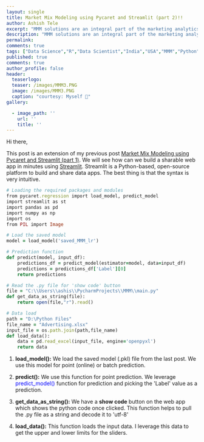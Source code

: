 ```yaml
---
layout: single
title: Market Mix Modeling using Pycaret and Streamlit (part 2)!!
author: Ashish Tele
excerpt: "MMM solutions are an integral part of the marketing analytics team. We need to develop, run, and deploy multiple models of MMM analysis. It makes expediting the market mix modeling important."
description: "MMM solutions are an integral part of the marketing analytics team. We need to develop, run, and deploy multiple models of MMM analysis. It makes expediting the market mix modeling important."
permalink:
comments: true
tags: ["Data Science","R","Data Scientist","India","USA","MMM","Python","Market Mix Modeling"]
published: true
comments: true
author_profile: false
header:
  teaserlogo:
  teaser: /images/MMM3.PNG
  image: /images/MMM3.PNG
  caption: "courtesy: Myself 😬"
gallery:

  - image_path: ''
    url: ''
    title: ''
---
```

Hi there,

This post is an extension of my previous post [Market Mix Modeling using Pycaret and Streamlit (part 1)](https://ashishtele.github.io/2020/12/Market_mix_modeling_pycaret.html). We will see how can we build a sharable web app in minutes using [Streamlit](https://www.streamlit.io/). Streamlit is a Python-based, open-source platform to build and share data apps. The best thing is that the syntax is very intuitive.

```ruby
# Loading the required packages and modules
from pycaret.regression import load_model, predict_model
import streamlit as st
import pandas as pd
import numpy as np
import os
from PIL import Image

# Load the saved model
model = load_model('saved_MMM_lr')

# Prediction function
def predict(model, input_df):
    predictions_df = predict_model(estimator=model, data=input_df)
    predictions = predictions_df['Label'][0]
    return predictions

# Read the .py file for 'show code' button
file = "C:\\Users\\ashis\\PycharmProjects\\MMM\\main.py"
def get_data_as_string(file):
    return open(file,"r").read()

# Data load
path = "D:\Python Files"
file_name = "Advertising.xlsx"
input_file = os.path.join(path,file_name)
def load_data():
    data = pd.read_excel(input_file, engine='openpyxl')
    return data

```

1. **load_model():** We load the saved model (.pkl) file from the last post. We use this model for point (online) or batch prediction. 

2. **predict():** We use this function for point prediction. We leverage <span style="color:blue"> predict_model() </span> function for prediction and picking the 'Label' value as a prediction.

3. **get_data_as_string():** We have a **show code** button on the web app which shows the python code once clicked. This function helps to pull the .py file as a string and decode it to 'utf-8'

4. **load_data():** This function loads the input data. I leverage this data to get the upper and lower limits for the sliders. 
